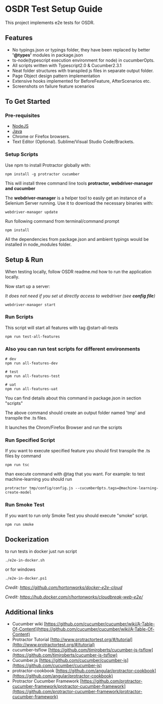 # OSDR Test Setup Guide #

This project implements e2e tests for OSDR.

## Features ##

* No typings.json or typings folder, they have been replaced by better **'@types'** modules in package.json
* ts-node(typescript execution environment for node) in cucumberOpts. 
* All scripts written with Typescript2.0 & Cucumber2.3.1
* Neat folder structures with transpiled js files in separate output folder.
* Page Object design pattern implementation
* Extensive hooks implemented for BeforeFeature, AfterScenarios etc.
* Screenshots on failure feature scenarios

## To Get Started ##

### Pre-requisites ###

* [NodeJS](https://nodejs.org/en/download/)
* [Java](http://www.oracle.com/technetwork/java/javase/downloads/index.html)
* Chrome or Firefox browsers.
* Text Editor (Optional). Sublime/Visual Studio Code/Brackets.

### Setup Scripts ###

Use npm to install Protractor globally with:

```terminal
npm install -g protractor cucumber
```

This will install three command line tools **protractor, webdriver-manager and cucumber**

The **webdriver-manager** is a helper tool to easily get an instance of a Selenium Server running. Use it to download the necessary binaries with:

```terminal
webdriver-manager update
```

Run following command from terminal/command prompt

```terminal
npm install
```

All the dependencies from package.json and ambient typings would be installed in node_modules folder.

## Setup & Run ##

When testing locally, follow OSDR readme.md how to run the application locally.

Now start up a server:

_It does not need if you set ut directly access to webdriver (see **config file**)_

```terminal
webdriver-manager start
```

### Run Scripts ###

This script will start all features with tag @start-all-tests

```terminal
npm run test-all-features
```

### Also you can run test scripts for different environments ###
```terminal
# dev
npm run all-features-dev

# test
npm run all-features-test

# uat
npm run all-features-uat
```

You can find details about this command in package.json in section "scripts"

The above command should create an output folder named 'tmp' and transpile the .ts files.

It launches the Chrom/Firefox Browser and run the scripts

### Run Specified Script ###

If you want to execute specified feature you should first transpile the .ts files by command

```terminal
npm run tsc
```

than execute command with @tag that you want. For example: to test machine-learning you should run 

```terminal
protractor tmp/config/config.js --cucumberOpts.tags=@machine-learning-create-model
```

### Run Smoke Test ###

If you want to run only Smoke Test you should execute "smoke" script.

```terminal
npm run smoke
```

## Dockerization ##
to run tests in docker just run script
```terminal
./e2e-in-docker.sh
```
or for windows
```terminal
./e2e-in-docker.ps1
```

*Credit: <https://github.com/hortonworks/docker-e2e-cloud>*

*Credit: <https://hub.docker.com/r/hortonworks/cloudbreak-web-e2e/>*

## Additional links ##

* Cucumber wiki [https://github.com/cucumber/cucumber/wiki/A-Table-Of-Content](https://github.com/cucumber/cucumber/wiki/A-Table-Of-Content)
* Protractor Tutorial [http://www.protractortest.org/#/tutorial](http://www.protractortest.org/#/tutorial)
* cucumber-tsflow [https://github.com/timjroberts/cucumber-js-tsflow](https://github.com/timjroberts/cucumber-js-tsflow)
* Cucumber.js [https://github.com/cucumber/cucumber-js](https://github.com/cucumber/cucumber-js)
* protractor-cookbook [https://github.com/angular/protractor-cookbook](https://github.com/angular/protractor-cookbook)
* Protractor Cucumber Framework [https://github.com/protractor-cucumber-framework/protractor-cucumber-framework](https://github.com/protractor-cucumber-framework/protractor-cucumber-framework)
